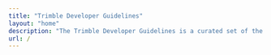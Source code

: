 ```yaml
---
title: "Trimble Developer Guidelines"
layout: "home"
description: "The Trimble Developer Guidelines is a curated set of the leading practices for development guidelines that we recommend."
url: /
---
```

